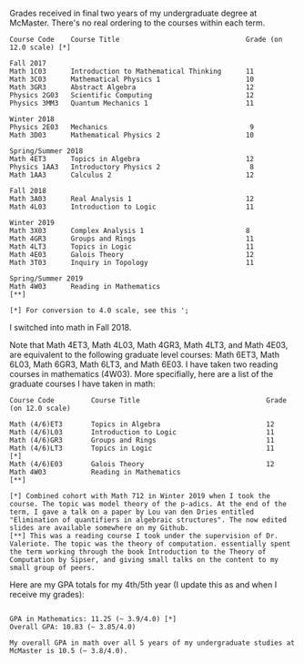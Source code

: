 Grades received in final two years of my undergraduate degree at McMaster. There's no real ordering to the courses within each term.

```
Course Code    Course Title                               Grade (on 12.0 scale) [*]

Fall 2017
Math 1C03      Introduction to Mathematical Thinking      11
Math 3C03      Mathematical Physics 1                     10
Math 3GR3      Abstract Algebra                           12
Physics 2G03   Scientific Computing                       12
Physics 3MM3   Quantum Mechanics 1                        11

Winter 2018
Physics 2E03   Mechanics                                   9
Math 3D03      Mathematical Physics 2                     10

Spring/Summer 2018
Math 4ET3      Topics in Algebra                          12
Physics 1AA3   Introductory Physics 2                      8
Math 1AA3      Calculus 2                                 12

Fall 2018
Math 3A03      Real Analysis 1                            12
Math 4L03      Introduction to Logic                      11

Winter 2019
Math 3X03      Complex Analysis 1                         8
Math 4GR3      Groups and Rings                           11
Math 4LT3      Topics in Logic                            11                          
Math 4E03      Galois Theory                              12 
Math 3T03      Inquiry in Topology                        11

Spring/Summer 2019
Math 4W03      Reading in Mathematics                                                 [**] 

[*] For conversion to 4.0 scale, see this ';

```


I switched into math in Fall 2018.

Note that Math 4ET3, Math 4L03, Math 4GR3, Math 4LT3, and Math 4E03,  are equivalent to the following graduate level courses: Math 6ET3, Math 6L03, Math 6GR3, Math 6LT3, and Math 6E03. I have taken two reading courses in mathematics (4W03). More specifially, here are a list of the graduate courses I have taken in math:

```
Course Code         Course Title                               Grade (on 12.0 scale)

Math (4/6)ET3       Topics in Algebra                          12
Math (4/6)L03       Introduction to Logic                      11
Math (4/6)GR3       Groups and Rings                           11
Math (4/6)LT3       Topics in Logic                            11                      [*]
Math (4/6)E03       Galois Theory                              12
Math 4W03           Reading in Mathematics                                           [**]

[*] Combined cohort with Math 712 in Winter 2019 when I took the course. The topic was model theory of the p-adics. At the end of the term, I gave a talk on a paper by Lou van den Dries entitled "Elimination of quantifiers in algebraic structures". The now edited slides are available somewhere on my Github. 
[**] This was a reading course I took under the supervision of Dr. Valeriote. The topic was the theory of computation. essentially spent the term working through the book Introduction to the Theory of Computation by Sipser, and giving small talks on the content to my small group of peers.

```

Here are my GPA totals for my 4th/5th year (I update this as and when I receive my grades):

```

GPA in Mathematics: 11.25 (~ 3.9/4.0) [*]
Overall GPA: 10.83 (~ 3.85/4.0)

My overall GPA in math over all 5 years of my undergraduate studies at McMaster is 10.5 (~ 3.8/4.0).

```
